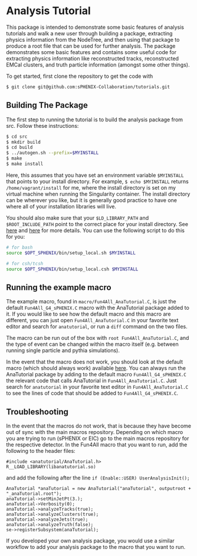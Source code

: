 # Analysis Tutorial

This package is intended to demonstrate some basic features of analysis tutorials and walk a new user through building a package, extracting physics information from the NodeTree, and then using that package to produce a root file that can be used for further analysis. The package demonstrates some basic features and contains some useful code for extracting physics information like reconstructed tracks, reconstructed EMCal clusters, and truth particle information (amongst some other things).

To get started, first clone the repository to get the code with
```bash
$ git clone git@github.com:sPHENIX-Collaboration/tutorials.git
```


## Building The Package

The first step to running the tutorial is to build the analysis package from src. Follow these instructions:

```bash
$ cd src
$ mkdir build
$ cd build
$ ../autogen.sh --prefix=$MYINSTALL
$ make
$ make install
```

Here, this assumes that you have set an environment variable `$MYINSTALL` that points to your install directory. For example, `$ echo $MYINSTALL` returns `/home/vagrant/install` for me, where the install directory is set on my virtual machine when running the Singularity container. The install directory can be wherever you like, but it is generally good practice to have one where all of your installation libraries will live.

You should also make sure that your `$LD_LIBRARY_PATH` and `$ROOT_INCLUDE_PATH` point to the correct place for your install directory. See [here](https://wiki.bnl.gov/sPHENIX/index.php/Example_of_using_DST_nodes) and [here](https://wiki.bnl.gov/sPHENIX/index.php/Sphenix_root6) for more details. You can use the following script to do this for you:


```bash
# for bash
source $OPT_SPHENIX/bin/setup_local.sh $MYINSTALL  

# for csh/tcsh
source $OPT_SPHENIX/bin/setup_local.csh $MYINSTALL  
```


## Running the example macro

The example macro, found in `macro/Fun4All_AnaTutorial.C`, is just the default `Fun4All_G4_sPHENIX.C` macro with the AnaTutorial package added to it. If you would like to see how the default macro and this macro are different, you can just open `Fun4All_AnaTutorial.C` in your favorite text editor and search for `anatutorial`, or run a `diff` command on the two files. 


The macro can be run out of the box with `root Fun4All_AnaTutorial.C`, and the type of event can be changed within the macro itself (e.g. between running single particle and pythia simulations).

In the event that the macro does not work, you should look at the default macro (which should always work) available [here](https://github.com/sPHENIX-Collaboration/macros/blob/master/detectors/sPHENIX/Fun4All_G4_sPHENIX.C). You can always run the AnaTutorial package by adding to the default macro `Fun4All_G4_sPHENIX.C` the relevant code that calls AnaTutorial in `Fun4All_AnaTutorial.C`. Just search for `anatutorial` in your favorite text editor in `Fun4All_AnaTutorial.C` to see the lines of code that should be added to `Fun4All_G4_sPHENIX.C`.


## Troubleshooting

In the event that the macros do not work, that is because they have become out of sync with the main macros repository. Depending on which macro you are trying to run (sPHENIX or EIC) go to the main macros repository for the respective detector. In the Fun4All macro that you want to run, add the following to the header files:

```
#include <anatutorial/AnaTutorial.h>
R__LOAD_LIBRARY(libanatutorial.so)
```

and add the following after the line `if (Enable::USER) UserAnalysisInit();`

```
AnaTutorial *anaTutorial = new AnaTutorial("anaTutorial", outputroot + "_anaTutorial.root");
anaTutorial->setMinJetPt(3.);
anaTutorial->Verbosity(0);
anaTutorial->analyzeTracks(true);
anaTutorial->analyzeClusters(true);
anaTutorial->analyzeJets(true);
anaTutorial->analyzeTruth(false);
se->registerSubsystem(anaTutorial);
```

If you developed your own analysis package, you would use a similar workflow to add your analysis package to the macro that you want to run.